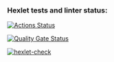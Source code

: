 ### Hexlet tests and linter status:
[![Actions Status](https://github.com/lisaCookie/python-project-50/actions/workflows/hexlet-check.yml/badge.svg)](https://github.com/lisaCookie/python-project-50/actions)

[![Quality Gate Status](https://sonarcloud.io/api/project_badges/measure?project=lisaCookie_python-project-50&metric=alert_status)](https://sonarcloud.io/summary/new_code?id=lisaCookie_python-project-50)

[![hexlet-check](https://github.com/lisaCookie/python-project-50/actions/workflows/hexlet-check.yml/badge.svg)](https://github.com/lisaCookie/python-project-50/actions/workflows/hexlet-check.yml)

